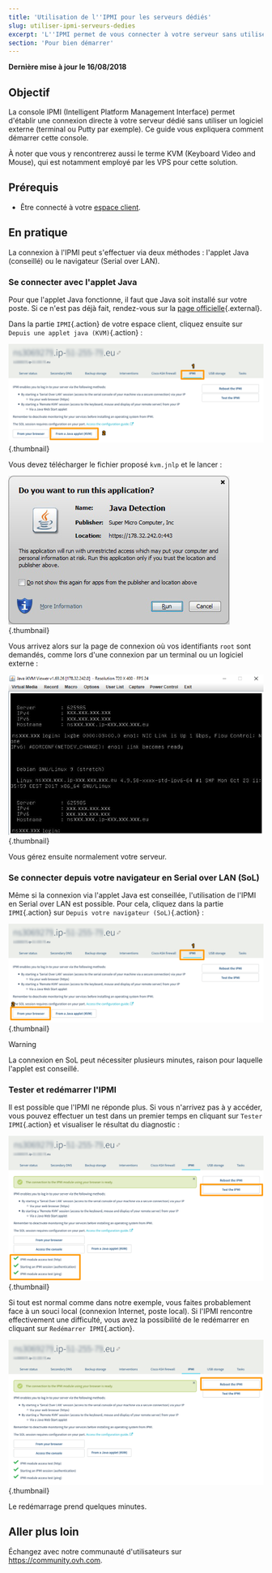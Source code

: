 ```yaml
---
title: 'Utilisation de l''IPMI pour les serveurs dédiés'
slug: utiliser-ipmi-serveurs-dedies
excerpt: 'L''IPMI permet de vous connecter à votre serveur sans utiliser un logiciel externe'
section: 'Pour bien démarrer'
---
```


**Dernière mise à jour le 16/08/2018**

## Objectif

La console IPMI (Intelligent Platform Management Interface) permet d'établir une connexion directe à votre serveur dédié sans utiliser un logiciel externe (terminal ou Putty par exemple). Ce guide vous expliquera comment démarrer cette console.

À noter que vous y rencontrerez aussi le terme KVM (Keyboard Video and Mouse), qui est notamment employé par les VPS pour cette solution.

## Prérequis

- Être connecté à votre [espace client](https://ca.ovh.com/manager/).


## En pratique

La connexion à l'IPMI peut s'effectuer via deux méthodes : l'applet Java (conseillé) ou le navigateur (Serial over LAN).

### Se connecter avec l'applet Java

Pour que l'applet Java fonctionne, il faut que Java soit installé sur votre poste. Si ce n'est pas déjà fait, rendez-vous sur la [page officielle](https://www.java.com/fr/download/){.external}.

Dans la partie `IPMI`{.action} de votre espace client, cliquez ensuite sur `Depuis une applet java (KVM)`{.action} :

![IPMI Java initiated](images/java_ipmi_initiate.png){.thumbnail}

Vous devez télécharger le fichier proposé `kvm.jnlp` et le lancer :

![IPMI Java opening](images/java_ipmi_activation.png){.thumbnail}

Vous arrivez alors sur la page de connexion où vos identifiants `root` sont demandés, comme lors d'une connexion par un terminal ou un logiciel externe :

![IPMI Java login](images/java_ipmi_login.png){.thumbnail}

Vous gérez ensuite normalement votre serveur.

### Se connecter depuis votre navigateur en Serial over LAN (SoL)

Même si la connexion via l'applet Java est conseillée, l'utilisation de l'IPMI en Serial over LAN est possible. Pour cela, cliquez dans la partie `IPMI`{.action} sur `Depuis votre navigateur (SoL)`{.action} :

![IPMI SoL activation](images/sol_ipmi_activation.png){.thumbnail}

> [!warning]
>
> La connexion en SoL peut nécessiter plusieurs minutes, raison pour laquelle l'applet est conseillé.
>

### Tester et redémarrer l'IPMI

Il est possible que l'IPMI ne réponde plus. Si vous n'arrivez pas à y accéder, vous pouvez effectuer un test dans un premier temps en cliquant sur `Tester IPMI`{.action} et visualiser le résultat du diagnostic :

![IPMI test](images/ipmi_test.png){.thumbnail}

Si tout est normal comme dans notre exemple, vous faites probablement face à un souci local (connexion Internet, poste local). Si l'IPMI rencontre effectivement une difficulté, vous avez la possibilité de le redémarrer en cliquant sur `Redémarrer IPMI`{.action}.

![IPMI test](images/ipmi_reboot.png){.thumbnail}

Le redémarrage prend quelques minutes.

## Aller plus loin

Échangez avec notre communauté d'utilisateurs sur <https://community.ovh.com>.